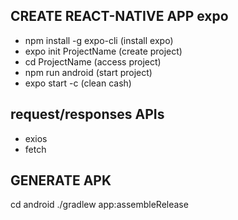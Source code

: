 ## CREATE REACT-NATIVE APP expo
- npm install -g expo-cli (install expo)
- expo init ProjectName (create project)
- cd ProjectName (access project)
- npm run android (start project)
- expo start -c (clean cash)

## request/responses APIs
- exios
- fetch

## GENERATE APK
cd android
./gradlew app:assembleRelease
